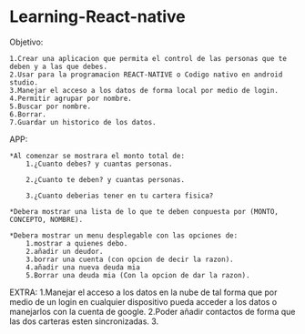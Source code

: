 # Learning-React-native
Objetivo:

	1.Crear una aplicacion que permita el control de las personas que te deben y a las que debes. 
	2.Usar para la programacion REACT-NATIVE o Codigo nativo en android studio.
	3.Manejar el acceso a los datos de forma local por medio de login.
	4.Permitir agrupar por nombre.
	5.Buscar por nombre.
	6.Borrar.
	7.Guardar un historico de los datos.

APP:

	*Al comenzar se mostrara el monto total de:
		1.¿Cuanto debes? y cuantas personas.

		2.¿Cuanto te deben? y cuantas personas.

		3.¿Cuanto deberias tener en tu cartera fisica?

	*Debera mostrar una lista de lo que te deben conpuesta por (MONTO, CONCEPTO, NOMBRE).

	*Debera mostrar un menu desplegable con las opciones de:
		1.mostrar a quienes debo.
		2.añadir un deudor.
		3.borrar una cuenta (con opcion de decir la razon).
		4.añadir una nueva deuda mia
		5.Borrar una deuda mia (Con la opcion de dar la razon).
	

EXTRA:
	1.Manejar el acceso a los datos en la nube de tal forma que por medio de un login en cualquier dispositivo pueda 		acceder a los datos o manejarlos con la cuenta de google.
	2.Poder añadir contactos de forma que las dos carteras esten sincronizadas.
	3.


